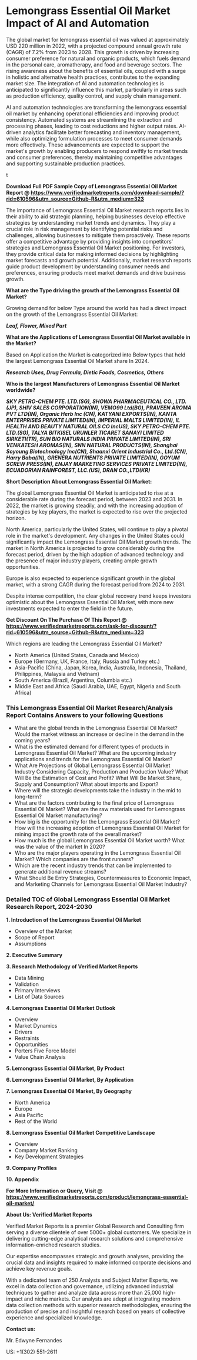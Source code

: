<meta name="title" content="Global  Lemongrass Essential Oil Market Impact of AI and Automation"><meta name="description" content="  The global market for lemongrass essential oil was valued at approximately USD 220 million in 2022, with a projected compound annual growth rate (CAGR) of 7.2% from "><meta name="title" content=" Lemongrass Essential Oil Market Size, Share, Scope, Trends, Growth, Opportunities, Analysis, Forecast"> <h1>Lemongrass Essential Oil Market Impact of AI and Automation</h1> <p>The global market for lemongrass essential oil was valued at approximately USD 220 million in 2022, with a projected compound annual growth rate (CAGR) of 7.2% from 2023 to 2028. This growth is driven by increasing consumer preference for natural and organic products, which fuels demand in the personal care, aromatherapy, and food and beverage sectors. The rising awareness about the benefits of essential oils, coupled with a surge in holistic and alternative health practices, contributes to the expanding market size. The integration of AI and automation technologies is anticipated to significantly influence this market, particularly in areas such as production efficiency, quality control, and supply chain management.</p> <p>AI and automation technologies are transforming the lemongrass essential oil market by enhancing operational efficiencies and improving product consistency. Automated systems are streamlining the extraction and processing phases, leading to cost reductions and higher output rates. AI-driven analytics facilitate better forecasting and inventory management, while also optimizing formulation processes to meet consumer demands more effectively. These advancements are expected to support the market's growth by enabling producers to respond swiftly to market trends and consumer preferences, thereby maintaining competitive advantages and supporting sustainable production practices.</p> t</p><p id="" class=""><strong>Download Full PDF Sample Copy of Lemongrass Essential Oil Market Report @ <a href="https://www.verifiedmarketreports.com/download-sample/?rid=610596&utm_source=Github-R&utm_medium=323" target="_blank">https://www.verifiedmarketreports.com/download-sample/?rid=610596&utm_source=Github-R&utm_medium=323</a></strong></p><p>The importance of&nbsp;Lemongrass Essential Oil Market research reports lies in their ability to aid strategic planning, helping businesses develop effective strategies by understanding market trends and dynamics. They play a crucial role in risk management by identifying potential risks and challenges, allowing businesses to mitigate them proactively. These reports offer a competitive advantage by providing insights into competitors' strategies and Lemongrass Essential Oil Market positioning. For investors, they provide critical data for making informed decisions by highlighting market forecasts and growth potential. Additionally, market research reports guide product development by understanding consumer needs and preferences, ensuring products meet market demands and drive business growth.</p><p><strong>What are the&nbsp;Type driving the growth of the Lemongrass Essential Oil Market?</strong></p><p id="" class="">Growing demand for below Type around the world has had a direct impact on the growth of the Lemongrass Essential Oil Market:</p><em><strong>Leaf, Flower, Mixed Part</strong></em></p><strong>What are the&nbsp;Applications&nbsp;of Lemongrass Essential Oil Market available in the Market?</strong></p><p id="" class="">Based on Application the Market is categorized into Below types that held the largest Lemongrass Essential Oil Market share In 2024.</p><em><strong>Research Uses, Drug Formula, Dietic Foods, Cosmetics, Others</strong></em></p><strong>Who is the largest Manufacturers of Lemongrass Essential Oil Market worldwide?</strong></p><p><em><strong>SKY PETRO-CHEM PTE. LTD.(SG), SHOWA PHARMACEUTICAL CO., LTD.(JP), SHIV SALES CORPORATION(IN), VEMO99 Ltd(BG), PRAVEEN AROMA PVT LTD(IN), Organic Herb Inc (CN), KATYANI EXPORTS(IN), KANTA ENTERPRISES PRIVATE LIMITED(IN), IMPERIAL MALTS LIMITED(IN), IL HEALTH AND BEAUTY NATURAL OILS CO IncUS), SKY PETRO-CHEM PTE. LTD.(SG), TALYA BITKISEL URUNLER TICARET SANAYI LIMITED SIRKETI(TR), SUN BIO NATURALS INDIA PRIVATE LIMITED(IN), SRI VENKATESH AROMAS(IN), SNN NATURAL PRODUCTS(IN), Shanghai Soyoung Biotechnology Inc(CN), Shaanxi Orient Industrial Co., Ltd.(CN), Harry Baba(IN), GRENERA NUTRIENTS PRIVATE LIMITED(IN), GOYUM SCREW PRESS(IN), ENJAY MARKETING SERVICES PRIVATE LIMITED(IN), ECUADORIAN RAINFOREST, LLC.(US), DRAN CO.,LTD(KR)</strong></em></p><p id="" class=""><strong>Short Description About Lemongrass Essential Oil Market:</strong></p><p>The global Lemongrass Essential Oil Market is anticipated to rise at a considerable rate during the forecast period, between 2023 and 2031. In 2022, the market is growing steadily, and with the increasing adoption of strategies by key players, the market is expected to rise over the projected horizon.</p><p>North America, particularly the United States, will continue to play a pivotal role in the market's development. Any changes in the United States could significantly impact the Lemongrass Essential Oil Market growth trends. The market in North America is projected to grow considerably during the forecast period, driven by the high adoption of advanced technology and the presence of major industry players, creating ample growth opportunities.</p><p>Europe is also expected to experience significant growth in the global market, with a strong CAGR during the forecast period from 2024 to 2031.</p><p>Despite intense competition, the clear global recovery trend keeps investors optimistic about the Lemongrass Essential Oil Market, with more new investments expected to enter the field in the future.</p><p id="" class=""><strong>Get Discount On The Purchase Of This Report @ <a href="https://www.verifiedmarketreports.com/ask-for-discount/?rid=610596&utm_source=Github-R&utm_medium=323" target="_blank">https://www.verifiedmarketreports.com/ask-for-discount/?rid=610596&utm_source=Github-R&utm_medium=323</a></strong></p>Which regions are leading the Lemongrass Essential Oil Market?</p><ul><li>North America (United States, Canada and Mexico)</li><li>Europe (Germany, UK, France, Italy, Russia and Turkey etc.)</li><li>Asia-Pacific (China, Japan, Korea, India, Australia, Indonesia, Thailand, Philippines, Malaysia and Vietnam)</li><li>South America (Brazil, Argentina, Columbia etc.)</li><li>Middle East and Africa (Saudi Arabia, UAE, Egypt, Nigeria and South Africa)</li></ul><h3 id="" class="">This Lemongrass Essential Oil Market Research/Analysis Report Contains Answers to your following Questions</h3><ul><li>What are the global trends in the Lemongrass Essential Oil Market? Would the market witness an increase or decline in the demand in the coming years?</li><li>What is the estimated demand for different types of products in Lemongrass Essential Oil Market? What are the upcoming industry applications and trends for the Lemongrass Essential Oil Market?</li><li>What Are Projections of Global Lemongrass Essential Oil Market Industry Considering Capacity, Production and Production Value? What Will Be the Estimation of Cost and Profit? What Will Be Market Share, Supply and Consumption? What about imports and Export?</li><li>Where will the strategic developments take the industry in the mid to long-term?</li><li>What are the factors contributing to the final price of Lemongrass Essential Oil Market? What are the raw materials used for Lemongrass Essential Oil Market manufacturing?</li><li>How big is the opportunity for the Lemongrass Essential Oil Market? How will the increasing adoption of Lemongrass Essential Oil Market for mining impact the growth rate of the overall market?</li><li>How much is the global Lemongrass Essential Oil Market worth? What was the value of the market In 2020?</li><li>Who are the major players operating in the Lemongrass Essential Oil Market? Which companies are the front runners?</li><li>Which are the recent industry trends that can be implemented to generate additional revenue streams?</li><li>What Should Be Entry Strategies, Countermeasures to Economic Impact, and Marketing Channels for Lemongrass Essential Oil Market Industry?</li></ul><h3 id="" class="">Detailed TOC of Global Lemongrass Essential Oil Market Research Report, 2024-2030</h3><p id="" class=""><strong>1. Introduction of the Lemongrass Essential Oil Market</strong></p><ul><li>Overview of the Market</li><li>Scope of Report</li><li>Assumptions</li></ul><p id="" class=""><strong>2. Executive Summary</strong></p><p id="" class=""><strong>3. Research Methodology of Verified Market Reports</strong></p><ul><li>Data Mining</li><li>Validation</li><li>Primary Interviews</li><li>List of Data Sources</li></ul><p id="" class=""><strong>4. Lemongrass Essential Oil Market Outlook</strong></p><ul><li>Overview</li><li>Market Dynamics</li><li>Drivers</li><li>Restraints</li><li>Opportunities</li><li>Porters Five Force Model</li><li>Value Chain Analysis</li></ul><p id="" class=""><strong>5. Lemongrass Essential Oil Market, By Product</strong></p><p id="" class=""><strong>6. Lemongrass Essential Oil Market, By Application</strong></p><p id="" class=""><strong>7. Lemongrass Essential Oil Market, By Geography</strong></p><ul><li>North America</li><li>Europe</li><li>Asia Pacific</li><li>Rest of the World</li></ul><p id="" class=""><strong>8. Lemongrass Essential Oil Market Competitive Landscape</strong></p><ul><li>Overview</li><li>Company Market Ranking</li><li>Key Development Strategies</li></ul><p id="" class=""><strong>9. Company Profiles</strong></p><p id="" class=""><strong>10. Appendix</strong></p><p id="" class=""><strong>For More Information or Query, Visit @ <a href="https://www.verifiedmarketreports.com/product/lemongrass-essential-oil-market/" target="_blank">https://www.verifiedmarketreports.com/product/lemongrass-essential-oil-market/</a></strong></p><p id="" class=""><strong>About Us: Verified Market Reports</strong></p><p id="" class="">Verified Market Reports is a premier Global Research and Consulting firm serving a diverse clientele of over 5000+ global customers. We specialize in delivering cutting-edge analytical research solutions and comprehensive information-enriched research studies.</p><p id="" class="">Our expertise encompasses strategic and growth analyses, providing the crucial data and insights required to make informed corporate decisions and achieve key revenue goals.</p><p id="" class="">With a dedicated team of 250 Analysts and Subject Matter Experts, we excel in data collection and governance, utilizing advanced industrial techniques to gather and analyze data across more than 25,000 high-impact and niche markets. Our analysts are adept at integrating modern data collection methods with superior research methodologies, ensuring the production of precise and insightful research based on years of collective experience and specialized knowledge.</p><p id="" class=""><strong>Contact us:</strong></p><p id="" class="">Mr. Edwyne Fernandes</p><p id="" class="">US: +1(302) 551-2611</p>